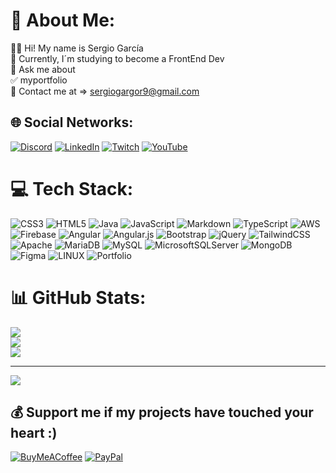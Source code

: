 # 💫 About Me:
👨‍💻 Hi! My name is Sergio García<br>👤 Currently, I´m studying to become a FrontEnd Dev<br>💬 Ask me about<br>✅ myportfolio<br>📩 Contact me at => sergiogargor9@gmail.com


## 🌐 Social Networks:
[![Discord](https://img.shields.io/badge/Discord-%237289DA.svg?logo=discord&logoColor=white)](https://discord.gg/https://discord.gg/JmyxBc77) [![LinkedIn](https://img.shields.io/badge/LinkedIn-%230077B5.svg?logo=linkedin&logoColor=white)](https://linkedin.com/in/sergiogarciagordo) [![Twitch](https://img.shields.io/badge/Twitch-%239146FF.svg?logo=Twitch&logoColor=white)](https://twitch.tv/sdesergiioog) [![YouTube](https://img.shields.io/badge/YouTube-%23FF0000.svg?logo=YouTube&logoColor=white)](https://youtube.com/@sergiioog9) 

# 💻 Tech Stack:
![CSS3](https://img.shields.io/badge/css3-%231572B6.svg?style=flat&logo=css3&logoColor=white) ![HTML5](https://img.shields.io/badge/html5-%23E34F26.svg?style=flat&logo=html5&logoColor=white) ![Java](https://img.shields.io/badge/java-%23ED8B00.svg?style=flat&logo=java&logoColor=white) ![JavaScript](https://img.shields.io/badge/javascript-%23323330.svg?style=flat&logo=javascript&logoColor=%23F7DF1E) ![Markdown](https://img.shields.io/badge/markdown-%23000000.svg?style=flat&logo=markdown&logoColor=white) ![TypeScript](https://img.shields.io/badge/typescript-%23007ACC.svg?style=flat&logo=typescript&logoColor=white) ![AWS](https://img.shields.io/badge/AWS-%23FF9900.svg?style=flat&logo=amazon-aws&logoColor=white) ![Firebase](https://img.shields.io/badge/firebase-%23039BE5.svg?style=flat&logo=firebase) ![Angular](https://img.shields.io/badge/angular-%23DD0031.svg?style=flat&logo=angular&logoColor=white) ![Angular.js](https://img.shields.io/badge/angular.js-%23E23237.svg?style=flat&logo=angularjs&logoColor=white) ![Bootstrap](https://img.shields.io/badge/bootstrap-%23563D7C.svg?style=flat&logo=bootstrap&logoColor=white) ![jQuery](https://img.shields.io/badge/jquery-%230769AD.svg?style=flat&logo=jquery&logoColor=white) ![TailwindCSS](https://img.shields.io/badge/tailwindcss-%2338B2AC.svg?style=flat&logo=tailwind-css&logoColor=white) ![Apache](https://img.shields.io/badge/apache-%23D42029.svg?style=flat&logo=apache&logoColor=white) ![MariaDB](https://img.shields.io/badge/MariaDB-003545?style=flat&logo=mariadb&logoColor=white) ![MySQL](https://img.shields.io/badge/mysql-%2300f.svg?style=flat&logo=mysql&logoColor=white) ![MicrosoftSQLServer](https://img.shields.io/badge/Microsoft%20SQL%20Sever-CC2927?style=flat&logo=microsoft%20sql%20server&logoColor=white) ![MongoDB](https://img.shields.io/badge/MongoDB-%234ea94b.svg?style=flat&logo=mongodb&logoColor=white) 	![Figma](https://img.shields.io/badge/figma-%23F24E1E.svg?style=flat&logo=figma&logoColor=white) ![LINUX](https://img.shields.io/badge/Linux-FCC624?style=flat&logo=linux&logoColor=black) ![Portfolio](https://img.shields.io/badge/Portfolio-%23000000.svg?style=flat&logo=firefox&logoColor=#FF7139)
# 📊 GitHub Stats:
![](https://github-readme-stats.vercel.app/api?username=Sergiioog&theme=midnight-purple&hide_border=false&include_all_commits=false&count_private=false)<br/>
![](https://github-readme-streak-stats.herokuapp.com/?user=Sergiioog&theme=midnight-purple&hide_border=false)<br/>
![](https://github-readme-stats.vercel.app/api/top-langs/?username=Sergiioog&theme=midnight-purple&hide_border=false&include_all_commits=false&count_private=false&layout=compact)

---
[![](https://visitcount.itsvg.in/api?id=Sergiioog&icon=0&color=0)](https://visitcount.itsvg.in)

  ## 💰 Support me if my projects have touched your heart :)
  [![BuyMeACoffee](https://img.shields.io/badge/Buy%20Me%20a%20Coffee-ffdd00?style=for-the-badge&logo=buy-me-a-coffee&logoColor=black)](https://buymeacoffee.com/sergiioog) [![PayPal](https://img.shields.io/badge/PayPal-00457C?style=for-the-badge&logo=paypal&logoColor=white)](https://paypal.me/sergiogarciagordo) 

  

